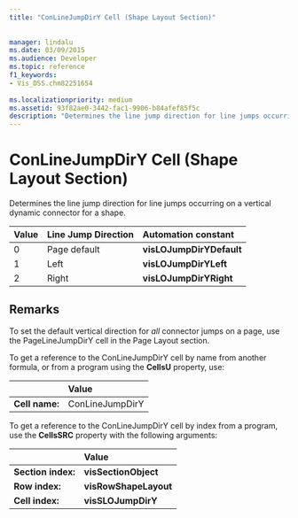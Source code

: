 ```yaml
---
title: "ConLineJumpDirY Cell (Shape Layout Section)"
 
 
manager: lindalu
ms.date: 03/09/2015
ms.audience: Developer
ms.topic: reference
f1_keywords:
- Vis_DSS.chm82251654
 
ms.localizationpriority: medium
ms.assetid: 93f82ae0-3442-fac1-9906-b84afef85f5c
description: "Determines the line jump direction for line jumps occurring on a vertical dynamic connector for a shape."
---
```


# ConLineJumpDirY Cell (Shape Layout Section)

Determines the line jump direction for line jumps occurring on a vertical dynamic connector for a shape.
  
|**Value**|**Line Jump Direction**|**Automation constant**|
|:-----|:-----|:-----|
| 0  <br/> | Page default  <br/> |**visLOJumpDirYDefault** <br/> |
| 1  <br/> | Left  <br/> |**visLOJumpDirYLeft** <br/> |
| 2  <br/> | Right  <br/> |**visLOJumpDirYRight** <br/> |
   
## Remarks

To set the default vertical direction for  *all*  connector jumps on a page, use the PageLineJumpDirY cell in the Page Layout section. 
  
To get a reference to the ConLineJumpDirY cell by name from another formula, or from a program using the **CellsU** property, use: 
  
||Value |
|:-----|:-----|
| **Cell name:**  <br/> | ConLineJumpDirY  <br/> |
   
To get a reference to the ConLineJumpDirY cell by index from a program, use the **CellsSRC** property with the following arguments: 
  
||Value |
|:-----|:-----|
| **Section index:**  <br/> |**visSectionObject** <br/> |
| **Row index:**  <br/> |**visRowShapeLayout** <br/> |
| **Cell index:**  <br/> |**visSLOJumpDirY** <br/> |
   

